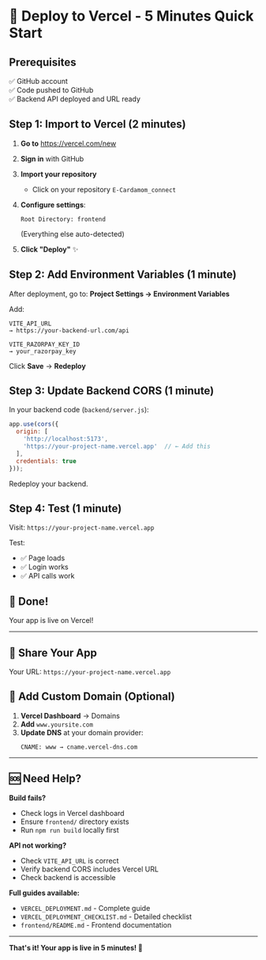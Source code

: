 # 🚀 Deploy to Vercel - 5 Minutes Quick Start

## Prerequisites
✅ GitHub account  
✅ Code pushed to GitHub  
✅ Backend API deployed and URL ready  

## Step 1: Import to Vercel (2 minutes)

1. **Go to** https://vercel.com/new

2. **Sign in** with GitHub

3. **Import your repository**
   - Click on your repository `E-Cardamom_connect`

4. **Configure settings**:
   ```
   Root Directory: frontend
   ```
   (Everything else auto-detected)

5. **Click "Deploy"** ✨

## Step 2: Add Environment Variables (1 minute)

After deployment, go to:
**Project Settings → Environment Variables**

Add:
```
VITE_API_URL
→ https://your-backend-url.com/api

VITE_RAZORPAY_KEY_ID  
→ your_razorpay_key
```

Click **Save** → **Redeploy**

## Step 3: Update Backend CORS (1 minute)

In your backend code (`backend/server.js`):

```javascript
app.use(cors({
  origin: [
    'http://localhost:5173',
    'https://your-project-name.vercel.app'  // ← Add this
  ],
  credentials: true
}));
```

Redeploy your backend.

## Step 4: Test (1 minute)

Visit: `https://your-project-name.vercel.app`

Test:
- ✅ Page loads
- ✅ Login works
- ✅ API calls work

## 🎉 Done!

Your app is live on Vercel!

---

## 📱 Share Your App

Your URL: `https://your-project-name.vercel.app`

## 🔗 Add Custom Domain (Optional)

1. **Vercel Dashboard** → Domains
2. **Add** `www.yoursite.com`
3. **Update DNS** at your domain provider:
   ```
   CNAME: www → cname.vercel-dns.com
   ```

---

## 🆘 Need Help?

**Build fails?**
- Check logs in Vercel dashboard
- Ensure `frontend/` directory exists
- Run `npm run build` locally first

**API not working?**
- Check `VITE_API_URL` is correct
- Verify backend CORS includes Vercel URL
- Check backend is accessible

**Full guides available:**
- `VERCEL_DEPLOYMENT.md` - Complete guide
- `VERCEL_DEPLOYMENT_CHECKLIST.md` - Detailed checklist
- `frontend/README.md` - Frontend documentation

---

**That's it! Your app is live in 5 minutes! 🚀**
